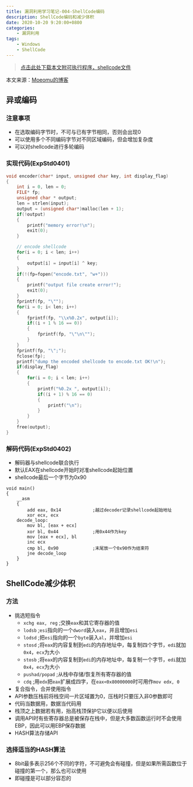 ```yaml
---
title: 漏洞利用学习笔记-004-ShellCode编码
description: ShellCode编码和减少体积
date: 2020-10-20 9:20:00+0800
categories:
    - 漏洞利用
tags:
    - Windows
    - ShellCode
---
```


> [点击此处下载本文附可执行程序，shellcode文件](exploit-study-04.zip)

本文来源：[Moeomu的博客](/zh-cn/posts/漏洞利用学习笔记-004-shellcode编码/)

## 异或编码

### 注意事项

- 在选取编码字节时，不可与已有字节相同，否则会出现0
- 可以使用多个不同编码字节对不同区域编码，但会增加复杂度
- 可以对shellcode进行多轮编码

### 实现代码(ExpStd0401)

```CPP
void encoder(char* input, unsigned char key, int display_flag)
{
    int i = 0, len = 0;
    FILE* fp;
    unsigned char * output;
    len = strlen(input);
    output = (unsigned char*)malloc(len + 1);
    if(!output)
    {
        printf("memory error!\n");
        exit(0);
    }

    // encode shellcode
    for(i = 0; i < len; i++)
    {
        output[i] = input[i] ^ key;
    }
    if(!(fp=fopen("encode.txt", "w+")))
    {
        printf("output file create error!");
        exit(0);
    }
    fprintf(fp, "\"");
    for(i = 0; i< len; i++)
    {
        fprintf(fp, "\\x%0.2x", output[i]);
        if((i + 1 % 16 == 0))
        {
            fprintf(fp, "\"\n\"");
        }
    }
    fprintf(fp, "\";");
    fclose(fp);
    printf("dump the encoded shellcode to encode.txt OK!\n");
    if(display_flag)
    {
        for(i = 0; i < len; i++)
        {
            printf("%0.2x ", output[i]);
            if((i + 1) % 16 == 0)
            {
                printf("\n");
            }
        }
    }
    free(output);
}
```

### 解码代码(ExpStd0402)

- 解码器与shellcode联合执行
- 默认EAX在shellcode开始时对准shellcode起始位置
- shellcode最后一个字节为0x90

```x86asm
void main()
{
    __asm
    {
        add eax, 0x14            ;越过decoder记录shellcode起始地址
        xor ecx, ecx
    decode_loop:
        mov bl, [eax + ecx]
        xor bl, 0x44             ;用0x44作为key
        mov [eax + ecx], bl
        inc ecx
        cmp bl, 0x90             ;末尾放一个0x90作为结束符
        jne decode_loop
    }
}
```

## ShellCode减少体积

### 方法

- 挑选短指令
  - `xchg eax, reg`   ;交换`eax`和其它寄存器的值
  - `lodsb`           ;`esi`指向的一个`dword`装入`eax`，并且增加`esi`
  - `lodsd`           ;把`esi`指向的一个`byte`装入`al`，并增加`esi`
  - `stosd`           ;将`eax`的内容复制到`edi`的内存地址中，每复制四个字节，`edi`就加`0x4`，`ecx`为大小
  - `stosb`           ;将`eax`的内容复制到`edi`的内存地址中，每复制一个字节，`edi`就加`0x4`，`ecx`为大小
  - `pushad/popad`    ;从栈中存储/恢复所有寄存器的值
  - `cdq`             ;用`edx`把`eax`扩展成四字，在`eax<0x80000000`时可用作`mov edx, 0`
- 复合指令，合并使用指令
- API参数压栈前将栈空间一片区域置为0，压栈时只要压入非0参数即可
- 代码当数据用，数据当代码用
- 栈顶之上数据若有用，抬高栈顶保护它以便以后使用
- 调用API时有些寄存器总是被保存在栈中，但是大多数函数运行时不会使用EBP，因此可以用EBP保存数据
- HASH算法存储API

### 选择适当的HASH算法

- 8bit最多表示256个不同的字符，不可避免会有碰撞，但是如果所需函数位于碰撞的第一个，那么也可以使用
- 即碰撞是可以部分容忍的
